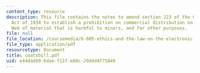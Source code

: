 ```yaml
---
content_type: resource
description: This file contains the notes to amend section 223 of the Communications
  Act of 1934 to establish a prohibition on commercial distribution on the World Wide
  Web of material that is harmful to minors, and for other purposes.
file: null
file_location: /coursemedia/6-805-ethics-and-the-law-on-the-electronic-frontier-fall-2005/e44dad606daef11fe60c29d4d4f75849_coatsbill.pdf
file_type: application/pdf
resourcetype: Document
title: coatsbill.pdf
uid: e44dad60-6dae-f11f-e60c-29d4d4f75849
---
```

